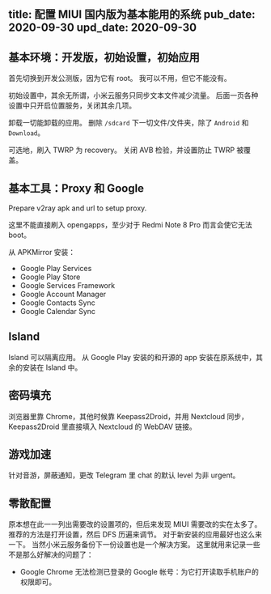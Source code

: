 title: 配置 MIUI 国内版为基本能用的系统
pub_date: 2020-09-30
upd_date: 2020-09-30
---
## 基本环境：开发版，初始设置，初始应用

首先切换到开发公测版，因为它有 root。
我可以不用，但它不能没有。

初始设置中，其余无所谓，小米云服务只同步文本文件减少流量。
后面一页各种设置中只开启位置服务，关闭其余几项。

卸载一切能卸载的应用。
删除 `/sdcard` 下一切文件/文件夹，除了 `Android` 和 `Download`。

可选地，刷入 TWRP 为 recovery。
关闭 AVB 检验，并设置防止 TWRP 被覆盖。

## 基本工具：Proxy 和 Google

Prepare <bdo dir="rtl">yar2v</bdo> apk and    url to setup proxy.

这里不能直接刷入 opengapps，至少对于 Redmi Note 8 Pro 而言会使它无法 boot。

从 APKMirror 安装：

- Google Play Services
- Google Play Store
- Google Services Framework
- Google Account Manager
- Google Contacts Sync
- Google Calendar Sync

## Island

Island 可以隔离应用。
从 Google Play 安装的和开源的 app 安装在原系统中，其余的安装在 Island 中。

## 密码填充

浏览器里靠 Chrome，其他时候靠 Keepass2Droid，并用 Nextcloud 同步，Keepass2Droid 里直接填入 Nextcloud 的 WebDAV 链接。

## 游戏加速

针对音游，屏蔽通知，更改 Telegram 里 chat 的默认 level 为非 urgent。

## 零散配置

原本想在此一一列出需要改的设置项的，但后来发现 MIUI 需要改的实在太多了。
推荐的方法是打开设置，然后 DFS 历遍来调节。
对于新安装的应用最好也这么来一下。
当然小米云服务备份下一份设置也是一个解决方案。
这里就用来记录一些不是那么好解决的问题了：

- Google Chrome 无法检测已登录的 Google 帐号：为它打开读取手机账户的权限即可。
